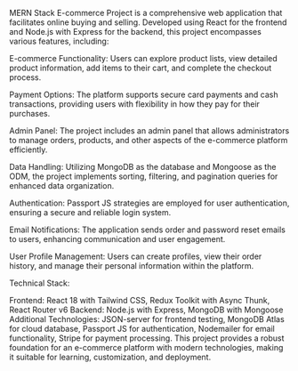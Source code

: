 

MERN Stack E-commerce Project is a comprehensive web application that facilitates online buying and selling. Developed using React for the frontend and Node.js with Express for the backend, this project encompasses various features, including:

E-commerce Functionality: Users can explore product lists, view detailed product information, add items to their cart, and complete the checkout process.

Payment Options: The platform supports secure card payments and cash transactions, providing users with flexibility in how they pay for their purchases.

Admin Panel: The project includes an admin panel that allows administrators to manage orders, products, and other aspects of the e-commerce platform efficiently.

Data Handling: Utilizing MongoDB as the database and Mongoose as the ODM, the project implements sorting, filtering, and pagination queries for enhanced data organization.

Authentication: Passport JS strategies are employed for user authentication, ensuring a secure and reliable login system.

Email Notifications: The application sends order and password reset emails to users, enhancing communication and user engagement.

User Profile Management: Users can create profiles, view their order history, and manage their personal information within the platform.

Technical Stack:

Frontend: React 18 with Tailwind CSS, Redux Toolkit with Async Thunk, React Router v6
Backend: Node.js with Express, MongoDB with Mongoose
Additional Technologies: JSON-server for frontend testing, MongoDB Atlas for cloud database, Passport JS for authentication, Nodemailer for email functionality, Stripe for payment processing.
This project provides a robust foundation for an e-commerce platform with modern technologies, making it suitable for learning, customization, and deployment.

